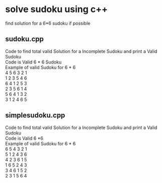 # solve sudoku using c++
find solution for a 6*6 sudoku if possible

## sudoku.cpp
Code to find total valid Solution for a Incomplete Sudoku and print a Valid Sudoku<br/>
Code is Valid 6 * 6 Sudoku <br/>
Example of valid Sudoku for 6 * 6<br/>
4 5 6 3 2 1<br/> 
1 2 3 5 4 6<br/> 
6 4 1 2 5 3<br/>
2 3 5 6 1 4<br/>
5 6 4 1 3 2<br/>
3 1 2 4 6 5<br/>



## simplesudoku.cpp
Code to find total valid Solution for a Incomplete Sudoku and print a Valid Sudoku<br/>
Code is Valid 6  *6 <br/>
Example of valid Sudoku for 6 * 6<br/>
6 5 4 3 2 1<br/>
5 1 2 4 3 6<br/> 
4 2 3 6 1 5<br/>
1 6 5 2 4 3<br/>
3 4 6 1 5 2<br/>
2 3 1 5 6 4<br/>
